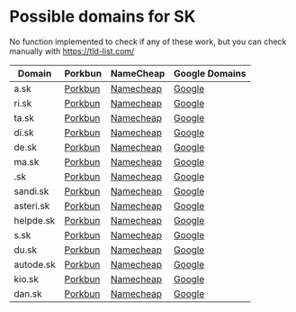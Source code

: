 # Possible domains for SK

No function implemented to check if any of these work, but you can check manually with https://tld-list.com/

| Domain | Porkbun | NameCheap | Google Domains |
|---|---|---|---|
| a.sk | [Porkbun](https://porkbun.com/checkout/search?prb=e814663da1&tlds=&idnLanguage=&search=search&q=a.sk) | [Namecheap](https://www.namecheap.com/domains/registration/results/?domain=a.sk) | [Google](https://domains.google.com/registrar/search?searchTerm=a.sk) |
| ri.sk | [Porkbun](https://porkbun.com/checkout/search?prb=e814663da1&tlds=&idnLanguage=&search=search&q=ri.sk) | [Namecheap](https://www.namecheap.com/domains/registration/results/?domain=ri.sk) | [Google](https://domains.google.com/registrar/search?searchTerm=ri.sk) |
| ta.sk | [Porkbun](https://porkbun.com/checkout/search?prb=e814663da1&tlds=&idnLanguage=&search=search&q=ta.sk) | [Namecheap](https://www.namecheap.com/domains/registration/results/?domain=ta.sk) | [Google](https://domains.google.com/registrar/search?searchTerm=ta.sk) |
| di.sk | [Porkbun](https://porkbun.com/checkout/search?prb=e814663da1&tlds=&idnLanguage=&search=search&q=di.sk) | [Namecheap](https://www.namecheap.com/domains/registration/results/?domain=di.sk) | [Google](https://domains.google.com/registrar/search?searchTerm=di.sk) |
| de.sk | [Porkbun](https://porkbun.com/checkout/search?prb=e814663da1&tlds=&idnLanguage=&search=search&q=de.sk) | [Namecheap](https://www.namecheap.com/domains/registration/results/?domain=de.sk) | [Google](https://domains.google.com/registrar/search?searchTerm=de.sk) |
| ma.sk | [Porkbun](https://porkbun.com/checkout/search?prb=e814663da1&tlds=&idnLanguage=&search=search&q=ma.sk) | [Namecheap](https://www.namecheap.com/domains/registration/results/?domain=ma.sk) | [Google](https://domains.google.com/registrar/search?searchTerm=ma.sk) |
| .sk | [Porkbun](https://porkbun.com/checkout/search?prb=e814663da1&tlds=&idnLanguage=&search=search&q=.sk) | [Namecheap](https://www.namecheap.com/domains/registration/results/?domain=.sk) | [Google](https://domains.google.com/registrar/search?searchTerm=.sk) |
| sandi.sk | [Porkbun](https://porkbun.com/checkout/search?prb=e814663da1&tlds=&idnLanguage=&search=search&q=sandi.sk) | [Namecheap](https://www.namecheap.com/domains/registration/results/?domain=sandi.sk) | [Google](https://domains.google.com/registrar/search?searchTerm=sandi.sk) |
| asteri.sk | [Porkbun](https://porkbun.com/checkout/search?prb=e814663da1&tlds=&idnLanguage=&search=search&q=asteri.sk) | [Namecheap](https://www.namecheap.com/domains/registration/results/?domain=asteri.sk) | [Google](https://domains.google.com/registrar/search?searchTerm=asteri.sk) |
| helpde.sk | [Porkbun](https://porkbun.com/checkout/search?prb=e814663da1&tlds=&idnLanguage=&search=search&q=helpde.sk) | [Namecheap](https://www.namecheap.com/domains/registration/results/?domain=helpde.sk) | [Google](https://domains.google.com/registrar/search?searchTerm=helpde.sk) |
| s.sk | [Porkbun](https://porkbun.com/checkout/search?prb=e814663da1&tlds=&idnLanguage=&search=search&q=s.sk) | [Namecheap](https://www.namecheap.com/domains/registration/results/?domain=s.sk) | [Google](https://domains.google.com/registrar/search?searchTerm=s.sk) |
| du.sk | [Porkbun](https://porkbun.com/checkout/search?prb=e814663da1&tlds=&idnLanguage=&search=search&q=du.sk) | [Namecheap](https://www.namecheap.com/domains/registration/results/?domain=du.sk) | [Google](https://domains.google.com/registrar/search?searchTerm=du.sk) |
| autode.sk | [Porkbun](https://porkbun.com/checkout/search?prb=e814663da1&tlds=&idnLanguage=&search=search&q=autode.sk) | [Namecheap](https://www.namecheap.com/domains/registration/results/?domain=autode.sk) | [Google](https://domains.google.com/registrar/search?searchTerm=autode.sk) |
| kio.sk | [Porkbun](https://porkbun.com/checkout/search?prb=e814663da1&tlds=&idnLanguage=&search=search&q=kio.sk) | [Namecheap](https://www.namecheap.com/domains/registration/results/?domain=kio.sk) | [Google](https://domains.google.com/registrar/search?searchTerm=kio.sk) |
| dan.sk | [Porkbun](https://porkbun.com/checkout/search?prb=e814663da1&tlds=&idnLanguage=&search=search&q=dan.sk) | [Namecheap](https://www.namecheap.com/domains/registration/results/?domain=dan.sk) | [Google](https://domains.google.com/registrar/search?searchTerm=dan.sk) |
